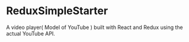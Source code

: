 # ReduxSimpleStarter
A video player( Model of YouTube ) built with React and Redux using the actual YouTube API.